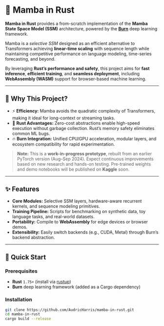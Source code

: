 # 🐍 Mamba in Rust

**Mamba in Rust** provides a from-scratch implementation of the **Mamba State Space Model (SSM)** architecture, powered by the [**Burn**](https://github.com/burn-rs/burn) deep learning framework.  

Mamba is a *selective SSM* designed as an efficient alternative to Transformers achieving **linear-time scaling** with sequence length while maintaining competitive performance on language modeling, time-series forecasting, and beyond.  

By leveraging **Rust’s performance and safety**, this project aims for **fast inference**, **efficient training**, and **seamless deployment**, including **WebAssembly (WASM)** support for browser-based machine learning.

---

## 🧠 Why This Project?

- ⚡ **Efficiency:** Mamba avoids the quadratic complexity of Transformers, making it ideal for long-context or streaming tasks.  
- 🦀 **Rust Advantages:** Zero-cost abstractions enable high-speed execution without garbage collection. Rust’s memory safety eliminates common ML bugs.  
- 🔥 **Burn Integration:** Unified CPU/GPU acceleration, modular layers, and ecosystem compatibility for rapid experimentation.

> **Note:** This is a **work-in-progress prototype**, rebuilt from an earlier PyTorch version (Aug–Sep 2024). Expect continuous improvements based on new research and hands-on testing. Pre-trained weights and demo notebooks will be published on **Kaggle** soon.

---

## ✨ Features

- **Core Modules:** Selective SSM layers, hardware-aware recurrent kernels, and sequence modeling primitives.  
- **Training Pipeline:** Scripts for benchmarking on synthetic data, toy language tasks, and real-world datasets.  
- **Portability:** Compile to **WebAssembly** for edge devices or browser demos.  
- **Extensibility:** Easily switch backends (e.g., CUDA, Metal) through Burn’s backend abstraction.

---

## 🚀 Quick Start

### Prerequisites
- **Rust** `1.75+` (install via [rustup](https://rustup.rs))  
- **Burn** deep learning framework (added as a Cargo dependency)

### Installation

```bash
git clone https://github.com/AudricHarris/mamba-in-rust.git
cd mamba-in-rust
cargo build --release
